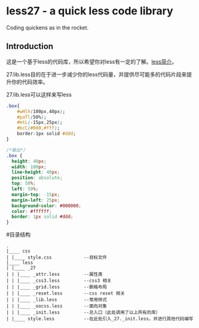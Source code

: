 less27 - a quick less code library
======

Coding quickens as in the rocket.

Introduction
---------------
这是一个基于less的代码库，所以希望你对less有一定的了解。[less简介](http://www.bootcss.com/p/lesscss/)。

27.lib.less目的在于进一步减少你的less代码量，并提供尽可能多的代码片段来提升你的代码效率。

27.lib.less可以这样来写less

```css
.box{
	#wHlh(100px,40px);
	#paTl(50%);
	#mtL(-15px,25px);
	#bcC(#000,#fff);
	border:1px solid #ddd;
}

/*输出*/
.box {
  height: 40px;
  width: 100px;
  line-height: 40px;
  position: absolute;
  top: 50%;
  left: 50%;
  margin-top: -15px;
  margin-left: 25px;
  background-color: #000000;
  color: #ffffff;
  border: 1px solid #ddd;
}
```

#目录结构

```tree
.
|____ css
| |____ style.css            --目标文件
|____ less
| |____ _27
| | |____ _attr.less         --属性类
| | |____ _css3.less         --css3 相关
| | |____ _grid.less         --删格布局
| | |____ _reset.less        --css reset 相关
| | |____ _lib.less          --常用样式
| | |____ _oocss.less        --面向对象
| | |____ _init.less         --总入口（此处调用了以上所有的库）
| |____ style.less           --在此处引入_27._init.less，并进行其他代码编写

```
